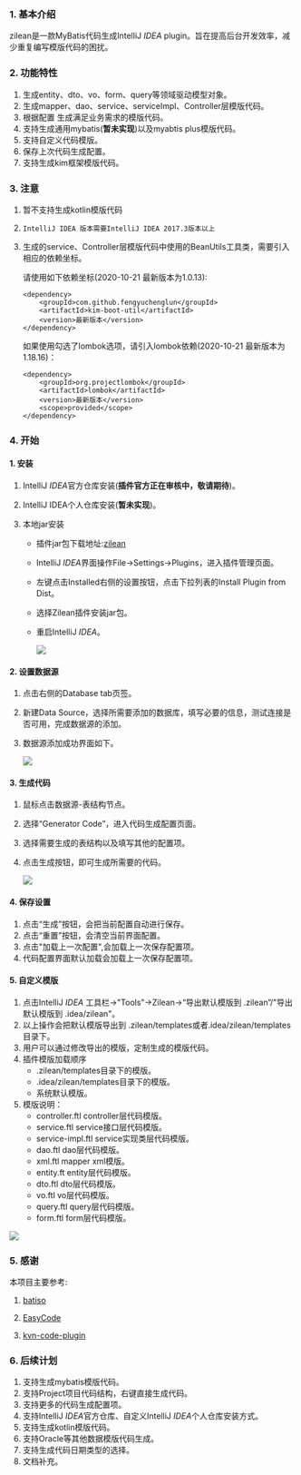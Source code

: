 ### 1. 基本介绍

zilean是一款MyBatis代码生成IntelliJ *IDEA*  plugin。旨在提高后台开发效率，减少重复编写模版代码的困扰。



### 2. 功能特性

1. 生成entity、dto、vo、form、query等领域驱动模型对象。
2. 生成mapper、dao、service、serviceImpl、Controller层模版代码。
3. 根据配置 生成满足业务需求的模版代码。
4. 支持生成通用mybatis(**暂未实现**)以及myabtis plus模版代码。
5. 支持自定义代码模版。
6. 保存上次代码生成配置。
7. 支持生成kim框架模版代码。



### 3. 注意

1. 暂不支持生成kotlin模版代码

2. `IntelliJ IDEA 版本需要IntelliJ IDEA 2017.3版本以上`

3. 生成的service、Controller层模版代码中使用的BeanUtils工具类，需要引入相应的依赖坐标。

   请使用如下依赖坐标(2020-10-21 最新版本为1.0.13):

   ```
   <dependency>
       <groupId>com.github.fengyuchenglun</groupId>
       <artifactId>kim-boot-util</artifactId>
       <version>最新版本</version>
   </dependency>
   ```
   如果使用勾选了lombok选项，请引入lombok依赖(2020-10-21 最新版本为1.18.16)：
   ```
   <dependency>
       <groupId>org.projectlombok</groupId>
       <artifactId>lombok</artifactId>
       <version>最新版本</version>
       <scope>provided</scope>
   </dependency>
   ```


### 4. 开始

#### 1. 安装

1. IntelliJ *IDEA*官方仓库安装(**插件官方正在审核中，敬请期待**)。

2. IntelliJ IDEA个人仓库安装(**暂未实现**)。

3. 本地jar安装

   - 插件jar包下载地址:[zilean](https://github.com/fengyuchenglun/zilean/releases/download/1.0.13/zilean-1.0.3.zip)
   
   - IntelliJ *IDEA*界面操作File->Settings->Plugins，进入插件管理页面。

   - 左键点击Installed右侧的设置按钮，点击下拉列表的Install Plugin from Dist。

   - 选择Zilean插件安装jar包。

   - 重启IntelliJ *IDEA*。

     ![](https://i.loli.net/2020/05/19/MpkS6rKgAEyjfUs.gif)



#### 2. 设置数据源

1. 点击右侧的Database tab页签。

2. 新建Data Source，选择所需要添加的数据库，填写必要的信息，测试连接是否可用，完成数据源的添加。

3. 数据源添加成功界面如下。

   ![](https://i.loli.net/2020/05/19/QLwma5H8UAx1ceS.png)



#### 3. 生成代码

1. 鼠标点击数据源-表结构节点。

2. 选择“Generator Code”，进入代码生成配置页面。

3. 选择需要生成的表结构以及填写其他的配置项。

4. 点击生成按钮，即可生成所需要的代码。

   ![](https://i.loli.net/2020/05/19/Sr6TNqAQFbjv54x.gif)



#### 4. 保存设置

1. 点击“生成”按钮，会把当前配置自动进行保存。
2. 点击“重置”按钮，会清空当前界面配置。
3. 点击"加载上一次配置",会加载上一次保存配置项。
4. 代码配置界面默认加载会加载上一次保存配置项。



#### 5. 自定义模版

1. 点击IntelliJ *IDEA*  工具栏->"Tools"->Zilean->“导出默认模版到 .zilean”/"导出默认模版到 .idea/zilean"。
2. 以上操作会把默认模版导出到 .zilean/templates或者.idea/zilean/templates目录下。
3. 用户可以通过修改导出的模版，定制生成的模版代码。
4. 插件模版加载顺序
   - .zilean/templates目录下的模版。
   - .idea/zilean/templates目录下的模版。
   - 系统默认模版。
5. 模版说明：
   - controller.ftl			controller层代码模版。
   - service.ftl			service接口层代码模版。
   - service-impl.ftl			service实现类层代码模版。
   - dao.ftl			dao层代码模版。
   - xml.ftl			mapper xml模版。
   - entity.ft			entity层代码模版。
   - dto.ftl			dto层代码模版。
   - vo.ftl			vo层代码模版。
   - query.ftl			query层代码模版。
   - form.ftl			form层代码模版。

![](https://i.loli.net/2020/05/19/WVYHF6wbhfRJMix.png)





### 5. 感谢

本项目主要参考:

1. [batiso](https://gitee.com/cnscoo/batiso)

2. [EasyCode]( https://gitee.com/makejava/EasyCode)

3. [kvn-code-plugin](https://gitee.com/kkk001/kvn-code-plugin)

   

### 6. 后续计划

1. 支持生成mybatis模版代码。
2. 支持Project项目代码结构，右键直接生成代码。
3. 支持更多的代码生成配置项。
4. 支持IntelliJ *IDEA*官方仓库、自定义IntelliJ *IDEA*个人仓库安装方式。
5. 支持生成kotlin模版代码。
6. 支持Oracle等其他数据模版代码生成。
7. 支持生成代码日期类型的选择。
8. 文档补充。